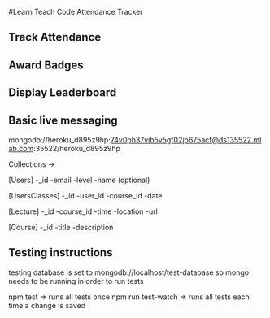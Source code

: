 #Learn Teach Code Attendance Tracker
## Track Attendance

## Award Badges

## Display Leaderboard

## Basic live messaging

 mongodb://heroku_d895z9hp:74v0ph37vib5v5gf02jb675acf@ds135522.mlab.com:35522/heroku_d895z9hp


Collections ->

[Users]
-_id
-email
-level
-name (optional)

[UsersClasses]
-_id
-user_id
-course_id
-date

[Lecture]
-_id
-course_id
-time
-location
-url

[Course]
-_id
-title
-description

## Testing instructions
testing database is set to mongodb://localhost/test-database 
so mongo needs to be running in order to run tests

npm test           => runs all tests once 
npm run test-watch => runs all tests each time a change is saved
